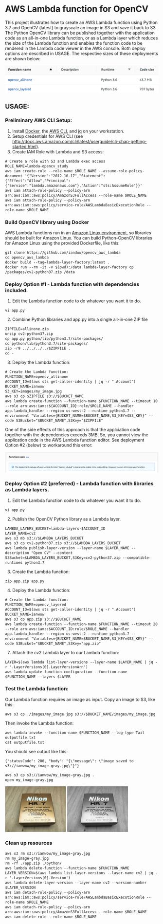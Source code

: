 # AWS Lambda function for OpenCV

This project illustrates how to create an AWS Lambda function using Python 3.7 and OpenCV (latest) to grayscale an image in S3 and save it back to S3. The Python OpenCV library can be published together with the application code as an all-in-one Lambda function, or as a Lambda layer which reduces the size of the Lambda function and enables the function code to be rendered in the Lambda code viewer in the AWS console. Both deploy options are described in USAGE. The respective sizes of these deployments are shown below:

![images/lambda_function_sizes.png](images/lambda_function_sizes.png)

## USAGE:

### Preliminary AWS CLI Setup: 
1. Install [Docker](https://docs.docker.com/), the [AWS CLI](https://aws.amazon.com/cli/), and [jq](https://stedolan.github.io/jq/) on your workstation.
2. Setup credentials for AWS CLI (see http://docs.aws.amazon.com/cli/latest/userguide/cli-chap-getting-started.html).
3. Create IAM Role with Lambda and S3 access:
```
# Create a role with S3 and Lambda exec access
ROLE_NAME=lambda-opencv_study
aws iam create-role --role-name $ROLE_NAME --assume-role-policy-document '{"Version":"2012-10-17","Statement":{"Effect":"Allow","Principal":{"Service":"lambda.amazonaws.com"},"Action":"sts:AssumeRole"}}'
aws iam attach-role-policy --policy-arn arn:aws:iam::aws:policy/AmazonS3FullAccess --role-name $ROLE_NAME
aws iam attach-role-policy --policy-arn arn:aws:iam::aws:policy/service-role/AWSLambdaBasicExecutionRole --role-name $ROLE_NAME
```

### Build OpenCV library using Docker

AWS Lambda functions run in an [Amazon Linux environment](https://docs.aws.amazon.com/lambda/latest/dg/current-supported-versions.html), so libraries should be built for Amazon Linux. You can build Python-OpenCV libraries for Amazon Linux using the provided Dockerfile, like this:

```
git clone https://github.com/iandow/opencv_aws_lambda
cd opencv_aws_lambda
docker build --tag=lambda-layer-factory:latest .
docker run --rm -it -v $(pwd):/data lambda-layer-factory cp /packages/cv2-python37.zip /data
```

### Deploy Option #1 - Lambda function with dependencies included.

1. Edit the Lambda function code to do whatever you want it to do.
```
vi app.py
```

2. Combine Python libraries and app.py into a single all-in-one ZIP file
```
ZIPFILE=allinone.zip
unzip cv2-python37.zip 
cp app.py python/lib/python3.7/site-packages/
cd python/lib/python3.7/site-packages/
zip -r9 ../../../../$ZIPFILE .
cd -
```

3. Deploy the Lambda function:
```
# Create the Lambda function:
FUNCTION_NAME=opencv_allinone
ACCOUNT_ID=$(aws sts get-caller-identity | jq -r ".Account")
BUCKET_NAME=ianwow
S3_KEY=images/my_image.jpg
aws s3 cp $ZIPFILE s3://$BUCKET_NAME
aws lambda create-function --function-name $FUNCTION_NAME --timeout 10 --role arn:aws:iam::${ACCOUNT_ID}:role/$ROLE_NAME --handler app.lambda_handler --region us-west-2 --runtime python3.7 --environment "Variables={BUCKET_NAME=$BUCKET_NAME,S3_KEY=$S3_KEY}" --code S3Bucket="$BUCKET_NAME",S3Key="$ZIPFILE"
```

One of the side effects of this approach is that the applciation code together with the dependencies exceeds 3MB. So, you cannot view the application code in the AWS Lambda function editor. See deployment Option #2 (below) to workaround this error:

![images/editor_error.png](images/editor_error.png)

### Deploy Option #2 (preferred) - Lambda function with libraries as Lambda layers.

1. Edit the Lambda function code to do whatever you want it to do.
```
vi app.py
```

2. Publish the OpenCV Python library as a Lambda layer.
```
LAMBDA_LAYERS_BUCKET=lambda-layers-$ACCOUNT_ID
LAYER_NAME=cv2
aws s3 mb s3://$LAMBDA_LAYERS_BUCKET
aws s3 cp cv2-python37.zip s3://$LAMBDA_LAYERS_BUCKET
aws lambda publish-layer-version --layer-name $LAYER_NAME --description "Open CV" --content S3Bucket=$LAMBDA_LAYERS_BUCKET,S3Key=cv2-python37.zip --compatible-runtimes python3.7
```

3. Create the Lambda function:
```
zip app.zip app.py
```

4. Deploy the Lambda function:
```
# Create the Lambda function:
FUNCTION_NAME=opencv_layered
ACCOUNT_ID=$(aws sts get-caller-identity | jq -r ".Account")
BUCKET_NAME=ianwow
aws s3 cp app.zip s3://$BUCKET_NAME
aws lambda create-function --function-name $FUNCTION_NAME --timeout 20 --role arn:aws:iam::$ACCOUNT_ID:role/$ROLE_NAME --handler app.lambda_handler --region us-west-2 --runtime python3.7 --environment "Variables={BUCKET_NAME=$BUCKET_NAME,S3_KEY=$S3_KEY}" --code S3Bucket="$BUCKET_NAME",S3Key="app.zip"
```

7. Attach the cv2 Lambda layer to our Lambda function:
```
LAYER=$(aws lambda list-layer-versions --layer-name $LAYER_NAME | jq -r '.LayerVersions[0].LayerVersionArn')
aws lambda update-function-configuration --function-name $FUNCTION_NAME --layers $LAYER
```

### Test the Lambda function:
Our Lambda function requires an image as input. Copy an image to S3, like this:
```
aws s3 cp ./images/my_image.jpg s3://$BUCKET_NAME/images/my_image.jpg
```
Then invoke the Lambda function:
```
aws lambda invoke --function-name $FUNCTION_NAME --log-type Tail outputfile.txt
cat outputfile.txt
```

You should see output like this:
```
{"statusCode": 200, "body": "{\"message\": \"image saved to s3://ianwow/my_image-gray.jpg\"}"}
```

```
aws s3 cp s3://ianwow/my_image-gray.jpg .
open my_image-gray.jpg
```

<img src=images/my_image.jpg width="200"> <img src=images/my_image-gray.jpg width="200">

### Clean up resources
```
aws s3 rm s3://ianwow/my_image-gray.jpg
rm my_image-gray.jpg
rm -rf ./app.zip ./python/
aws lambda delete-function --function-name $FUNCTION_NAME
LAYER_VERSION=$(aws lambda list-layer-versions --layer-name cv2 | jq -r '.LayerVersions[0].Version')
aws lambda delete-layer-version --layer-name cv2 --version-number $LAYER_VERSION
aws iam detach-role-policy --policy-arn arn:aws:iam::aws:policy/service-role/AWSLambdaBasicExecutionRole --role-name $ROLE_NAME
aws iam detach-role-policy --policy-arn arn:aws:iam::aws:policy/AmazonS3FullAccess --role-name $ROLE_NAME
aws iam delete-role --role-name $ROLE_NAME
```
